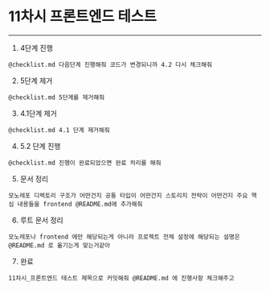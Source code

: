 # 11차시 프론트엔드 테스트

---

1. 4단계 진행
```
@checklist.md 다음단계 진행해줘 코드가 변경되니까 4.2 다시 체크해줘
```

2. 5단계 제거
```
@checklist.md 5단계를 제거해줘
```

3. 4.1단계 제거
```
@checklist.md 4.1 단계 제거해줘
```

4. 5.2 단계 진행
```
@checklist.md 진행이 완료되었으면 완료 처리를 해줘
```

5. 문서 정리
```
모노레포 디렉토리 구조가 어떤건지 공통 타입이 어떤건지 스토리지 전략이 어떤건지 주요 핵심 내용들을 frontend @README.md에 추가해줘
```

6. 루트 문서 정리
```
모노레포나 frontend 에만 해당되는게 아니라 프로젝트 전체 설정에 해당되는 설명은 @README.md 로 옮기는게 맞는거같아
```

7. 완료
```
11차시_프론트엔드 테스트 제목으로 커밋해줘 @README.md 에 진행사항 체크해주고
```